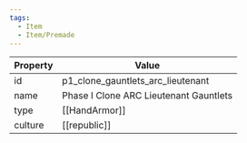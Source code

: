 ```yaml
---
tags:
  - Item
  - Item/Premade
---
```


| Property | Value                                  |
| -------- | -------------------------------------- |
| id       | p1_clone_gauntlets_arc_lieutenant      |
| name     | Phase I Clone ARC Lieutenant Gauntlets |
| type     | [[HandArmor]]                          |
| culture  | [[republic]]                  |


